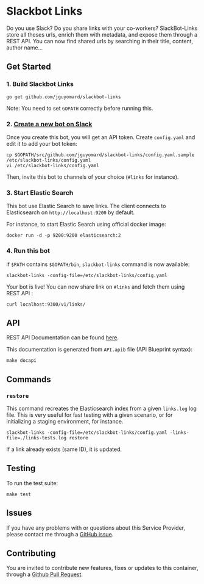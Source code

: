 # Slackbot Links

Do you use Slack? Do you share links with your co-workers?
SlackBot-Links store all theses urls, enrich them with metadata, and expose them through a REST API.
You can now find shared urls by searching in their title, content, author name...


## Get Started

### 1. Build Slackbot Links

```
go get github.com/jguyomard/slackbot-links
```

Note: You need to set `GOPATH` correctly before running this.

### 2. [Create a new bot on Slack](https://my.slack.com/services/new/bot)

Once you create this bot, you will get an API token. Create `config.yaml` and edit it to add your bot token:

```
cp $GOPATH/src/github.com/jguyomard/slackbot-links/config.yaml.sample /etc/slackbot-links/config.yaml
vi /etc/slackbot-links/config.yaml
```

Then, invite this bot to channels of your choice (`#links` for instance).


### 3. Start Elastic Search

This bot use Elastic Search to save links. The client connects to Elasticsearch on `http://localhost:9200` by default.

For instance, to start Elastic Search using official docker image:
```
docker run -d -p 9200:9200 elasticsearch:2
```

### 4. Run this bot

if `$PATH` contains `$GOPATH/bin`, `slackbot-links` command is now available:

```
slackbot-links -config-file=/etc/slackbot-links/config.yaml
```

Your bot is live!
You can now share link on `#links` and fetch them using REST API :

```
curl localhost:9300/v1/links/
```


## API

REST API Documentation can be found [here](https://jguyomard.github.io/slackbot-links).


This documentation is generated from `API.apib` file (API Blueprint syntax):

```
make docapi
```


## Commands

### `restore`

This command recreates the Elasticsearch index from a given `links.log` log file.
This is very useful for fast testing with a given scenario, or for initializing a staging environment, for instance.

```
slackbot-links -config-file=/etc/slackbot-links/config.yaml -links-file=./links-tests.log restore
```

If a link already exists (same ID), it is updated.


## Testing

To run the test suite:

```
make test
```


## Issues

If you have any problems with or questions about this Service Provider, please contact me through a [GitHub issue](https://github.com/jguyomard/slackbot-links/issues).


## Contributing

You are invited to contribute new features, fixes or updates to this container, through a [Github Pull Request](https://github.com/jguyomard/slackbot-links/pulls).
